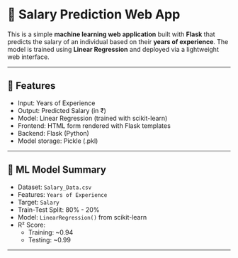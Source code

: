 # 🧠 Salary Prediction Web App

This is a simple **machine learning web application** built with **Flask** that predicts the salary of an individual based on their **years of experience**. The model is trained using **Linear Regression** and deployed via a lightweight web interface.

---

## 📌 Features

- Input: Years of Experience
- Output: Predicted Salary (in ₹)
- Model: Linear Regression (trained with scikit-learn)
- Frontend: HTML form rendered with Flask templates
- Backend: Flask (Python)
- Model storage: Pickle (.pkl)

---

## 🧠 ML Model Summary

- Dataset: `Salary_Data.csv`
- Features: `Years of Experience`
- Target: `Salary`
- Train-Test Split: 80% - 20%
- Model: `LinearRegression()` from scikit-learn
- R² Score:  
  - Training: ~0.94  
  - Testing: ~0.99

---



